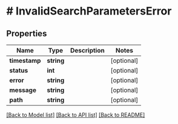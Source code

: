# # InvalidSearchParametersError

## Properties

Name | Type | Description | Notes
------------ | ------------- | ------------- | -------------
**timestamp** | **string** |  | [optional] 
**status** | **int** |  | [optional] 
**error** | **string** |  | [optional] 
**message** | **string** |  | [optional] 
**path** | **string** |  | [optional] 

[[Back to Model list]](../../README.md#documentation-for-models) [[Back to API list]](../../README.md#documentation-for-api-endpoints) [[Back to README]](../../README.md)


